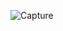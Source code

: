 ![Capture](https://user-images.githubusercontent.com/33928040/81579827-4051c900-93ca-11ea-9b79-0495dd4a0506.JPG)
